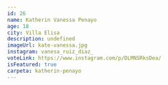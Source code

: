 ```yaml
---
id: 26
name: Katherin Vanessa Penayo
age: 18
city: Villa Elisa
description: undefined
imageUrl: kate-vanessa.jpg
instagram: vanesa_ruiz_diaz_
voteLink: https://www.instagram.com/p/DLMNSRksDea/
isFeatured: true
carpeta: katherin-penayo
---
```

